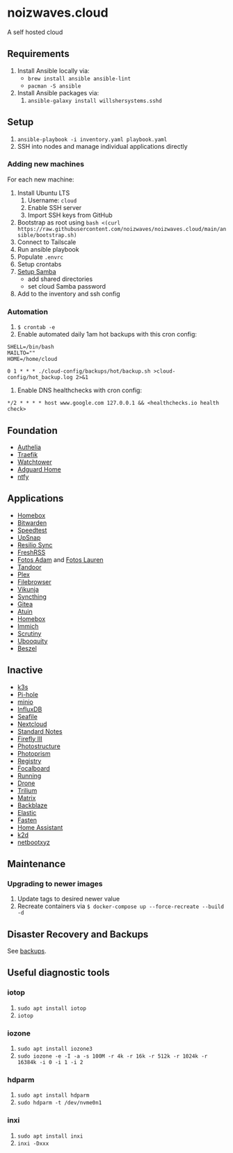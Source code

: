 # noizwaves.cloud

A self hosted cloud

## Requirements

1.  Install Ansible locally via:
    - `brew install ansible ansible-lint`
    - `pacman -S ansible`
1.  Install Ansible packages via:
    1.   `ansible-galaxy install willshersystems.sshd`

## Setup

1.  `ansible-playbook -i inventory.yaml playbook.yaml`
1.  SSH into nodes and manage individual applications directly

### Adding new machines

For each new machine:

1.  Install Ubuntu LTS
    1.  Username: `cloud`
    1.  Enable SSH server
    1.  Import SSH keys from GitHub
1.  Bootstrap as root using `bash <(curl https://raw.githubusercontent.com/noizwaves/noizwaves.cloud/main/ansible/bootstrap.sh)`
1.  Connect to Tailscale
1.  Run ansible playbook
1.  Populate `.envrc`
1.  Setup crontabs
1.  [Setup Samba](https://ubuntu.com/tutorials/install-and-configure-samba#1-overview)
    -  add shared directories
    -  set cloud Samba password
1.  Add to the inventory and ssh config

### Automation

1.  `$ crontab -e`
1.  Enable automated daily 1am hot backups with this cron config:
```
SHELL=/bin/bash
MAILTO=""
HOME=/home/cloud

0 1 * * * ./cloud-config/backups/hot/backup.sh >cloud-config/hot_backup.log 2>&1
```
1.  Enable DNS healthchecks with cron config:
```
*/2 * * * * host www.google.com 127.0.0.1 && <healthchecks.io health check>
```

## Foundation

- [Authelia](./authelia/)
- [Traefik](./traefik/)
- [Watchtower](./watchtower/)
- [Adguard Home](./adguard/)
- [ntfy](./ntfy/)

## Applications

- [Homebox](./homebox/)
- [Bitwarden](./bitwarden/)
- [Speedtest](./speedtest/)
- [UpSnap](./upsnap/)
- [Resilio Sync](./resilio-sync/)
- [FreshRSS](./freshrss/)
- [Fotos Adam](./fotos/) and [Fotos Lauren](./fotos-lauren/)
- [Tandoor](./tandoor/)
- [Plex](./plex/)
- [Filebrowser](./filebrowser/)
- [Vikunja](./vikunja/)
- [Syncthing](./syncthing/)
- [Gitea](./gitea/)
- [Atuin](./atuin/)
- [Homebox](./homebox/)
- [Immich](./immich/)
- [Scrutiny](./scrutiny/)
- [Ubooquity](./ubooquity/)
- [Beszel](./beszel/)

## Inactive

- [k3s](./k3s/)
- [Pi-hole](./pihole)
- [minio](./minio/)
- [InfluxDB](./influxdb/)
- [Seafile](./seafile/)
- [Nextcloud](./nextcloud/)
- [Standard Notes](./standardnotes/)
- [Firefly III](./firefly-iii/)
- [Photostructure](./photostructure/)
- [Photoprism](./photoprism/)
- [Registry](./registry/)
- [Focalboard](./focalboard/)
- [Running](./running/)
- [Drone](./drone/)
- [Trilium](./trilium/)
- [Matrix](./matrix/)
- [Backblaze](./backblaze/)
- [Elastic](./elastic/)
- [Fasten](./fasten/)
- [Home Assistant](./homeassistant/)
- [k2d](./k2d/)
- [netbootxyz](./netbootxyz/)

## Maintenance

### Upgrading to newer images

1.  Update tags to desired newer value
1.  Recreate containers via `$ docker-compose up --force-recreate --build -d`

## Disaster Recovery and Backups

See [backups](./backups/).

## Useful diagnostic tools

### iotop
1.  `sudo apt install iotop`
1.  `iotop`

### iozone
1.  `sudo apt install iozone3`
1.  `sudo iozone -e -I -a -s 100M -r 4k -r 16k -r 512k -r 1024k -r 16384k -i 0 -i 1 -i 2`

### hdparm
1.  `sudo apt install hdparm`
1.  `sudo hdparm -t /dev/nvme0n1`

### inxi
1.  `sudo apt install inxi`
1.  `inxi -Dxxx`

